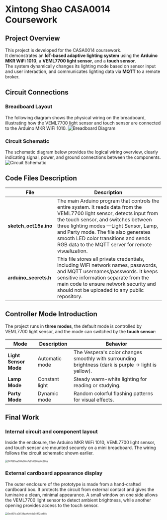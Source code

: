 #  Xintong Shao CASA0014 Coursework

##  Project Overview
This project is developed for the CASA0014 coursework.  
It demonstrates an **IoT-based adaptive lighting system** using the **Arduino MKR WiFi 1010**, a **VEML7700 light sensor**, and a **touch sensor**.  
The system dynamically changes its lighting mode based on sensor input and user interaction, and communicates lighting data via **MQTT** to a remote broker.  

##  Circuit Connections

###  Breadboard Layout
The following diagram shows the physical wiring on the breadboard, illustrating how the VEML7700 light sensor and touch sensor are connected to the Arduino MKR WiFi 1010.
![Breadboard Diagram](421272c0-e44d-4248-93b1-0d114baa9a94.png)

###  Circuit Schematic
The schematic diagram below provides the logical wiring overview, clearly indicating signal, power, and ground connections between the components.
![Circuit Schematic](b9015982-5f20-4c00-991a-ea1022cf0450.png)

## Code Files Description

| File                  | Description                                                  |
| --------------------- | ------------------------------------------------------------ |
| **sketch_oct15a.ino** | The main Arduino program that controls the entire system. It reads data from the VEML7700 light sensor, detects input from the touch sensor, and switches between three lighting modes —Light Sensor, Lamp, and Party mode. The file also generates smooth LED color transitions and sends RGB data to the MQTT server for remote visualization. |
| **arduino_secrets.h** | This file stores all private credentials, including WiFi network names, passwords, and MQTT usernames/passwords. It keeps sensitive information separate from the main code to ensure network security and should not be uploaded to any public repository. |

##  Controller Mode Introduction

 The project runs in **three modes**, the default mode is controlled by VEML7700 light sensor, and the mode can switched by the **touch sensor**:

| Mode | Description | Behavior |
|------|--------------|-----------|
| **Light Sensor Mode** | Automatic mode | The Vespera's color changes smoothly with surrounding brightness (dark is purple → light is yellow). |
| **Lamp Mode** | Constant light | Steady warm-white lighting for reading or studying. |
| **Party Mode** | Dynamic mode | Random colorful flashing patterns for visual effects. |

## Final Work

### **Internal circuit and component layout** 

Inside the enclosure, the Arduino MKR WiFi 1010, VEML7700 light sensor, and touch sensor are mounted securely on a mini breadboard. The wiring follows the circuit schematic shown earlier.

<img src="E:\xwechat_files\wxid_bsl44snd0b1c22_e9d8\temp\RWTemp\2025-10\047665ea591e08fe7e61d096ec8c66be.jpg" alt="047665ea591e08fe7e61d096ec8c66be" style="zoom: 50%;" />

### External cardboard appearance display

The outer enclosure of the prototype is made from a hand-crafted cardboard box. It protects the circuit from external contact and gives the luminaire a clean, minimal appearance. A small window on one side allows the VEML7700 light sensor to detect ambient brightness, while another opening provides access to the touch sensor.

<img src="E:\xwechat_files\wxid_bsl44snd0b1c22_e9d8\temp\RWTemp\2025-10\0ed401ca0b138aaffc4fda34972ae88c.jpg" alt="0ed401ca0b138aaffc4fda34972ae88c" style="zoom:50%;" />
